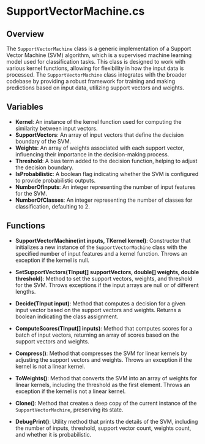 # SupportVectorMachine.cs

## Overview
The `SupportVectorMachine` class is a generic implementation of a Support Vector Machine (SVM) algorithm, which is a supervised machine learning model used for classification tasks. This class is designed to work with various kernel functions, allowing for flexibility in how the input data is processed. The `SupportVectorMachine` class integrates with the broader codebase by providing a robust framework for training and making predictions based on input data, utilizing support vectors and weights.

## Variables
- **Kernel**: An instance of the kernel function used for computing the similarity between input vectors.
- **SupportVectors**: An array of input vectors that define the decision boundary of the SVM.
- **Weights**: An array of weights associated with each support vector, influencing their importance in the decision-making process.
- **Threshold**: A bias term added to the decision function, helping to adjust the decision boundary.
- **IsProbabilistic**: A boolean flag indicating whether the SVM is configured to provide probabilistic outputs.
- **NumberOfInputs**: An integer representing the number of input features for the SVM.
- **NumberOfClasses**: An integer representing the number of classes for classification, defaulting to 2.

## Functions
- **SupportVectorMachine(int inputs, TKernel kernel)**: Constructor that initializes a new instance of the `SupportVectorMachine` class with the specified number of input features and a kernel function. Throws an exception if the kernel is null.

- **SetSupportVectors(TInput[] supportVectors, double[] weights, double threshold)**: Method to set the support vectors, weights, and threshold for the SVM. Throws exceptions if the input arrays are null or of different lengths.

- **Decide(TInput input)**: Method that computes a decision for a given input vector based on the support vectors and weights. Returns a boolean indicating the class assignment.

- **ComputeScores(TInput[] inputs)**: Method that computes scores for a batch of input vectors, returning an array of scores based on the support vectors and weights.

- **Compress()**: Method that compresses the SVM for linear kernels by adjusting the support vectors and weights. Throws an exception if the kernel is not a linear kernel.

- **ToWeights()**: Method that converts the SVM into an array of weights for linear kernels, including the threshold as the first element. Throws an exception if the kernel is not a linear kernel.

- **Clone()**: Method that creates a deep copy of the current instance of the `SupportVectorMachine`, preserving its state.

- **DebugPrint()**: Utility method that prints the details of the SVM, including the number of inputs, threshold, support vector count, weights count, and whether it is probabilistic.